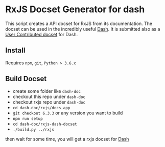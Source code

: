 # RxJS Docset Generator for dash

This script creates a API docset for RxJS from its documentation.
The docset can be used in the incredibly useful [Dash](https://kapeli.com/dash).
It is submitted also as a [User Contributed docset](https://github.com/Kapeli/Dash-User-Contributions) for Dash.

## Install

Requires `npm`, `git`, `Python > 3.6.x`


## Build Docset
- create some folder like `dash-doc`
- checkout this repo under `dash-doc`
- checkout rxjs repo under `dash-doc`
- `cd dash-doc/rxjs/docs_app`
- `git checkout 6.3.3` or any version you want to build
- `npm run setup`
- `cd dash-doc/rxjs-dash-docset`
- `./build.py ../rxjs`


then wait for some time, you will get a rxjs docset for [Dash](https://kapeli.com/dash)